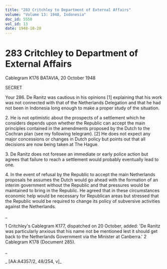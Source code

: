 ```yaml
---
title: "283 Critchley to Department of External Affairs"
volume: "Volume 13: 1948, Indonesia"
doc_id: 5550
vol_id: 13
date: 1948-10-20
---
```


# 283 Critchley to Department of External Affairs

Cablegram K176 BATAVIA, 20 October 1948

SECRET

Your 286. De Ranitz was cautious in his opinions [1] explaining that his work was not connected with that of the Netherlands Delegation and that he had not been in Indonesia long enough to make a proper study of the situation.

2\. He is not optimistic about the prospects of a settlement which he considers depends upon whether the Republic can accept the main principles contained in the amendments proposed by the Dutch to the Cochran plan (see my following telegram). [2] He does not expect any major concessions or changes in Dutch policy but points out that all decisions are now being taken at The Hague.

3\. De Ranitz does not foresee an immediate or early police action but agrees that failure to reach a settlement would probably eventually lead to one.

4\. In the event of refusal by the Republic to accept the main Netherlands proposals he assumes the Dutch would go ahead with the formation of an interim government without the Republic and that pressures would be maintained to bring in the Republic. He agreed that in these circumstances economic help would be necessary for Republican areas but stressed that the Republic would be required to change its policy of subversive activities against the Netherlands.

_

1 Critchley's Cablegram K177, dispatched on 20 October, added: 'De Ranitz was particularly anxious that his name not be mentioned lest it should get back to the Netherlands Government via the Minister at Canberra.' 2 Cablegram K178 (Document 285).

_

_ [AA:A4357/2, 48/254, v]_
